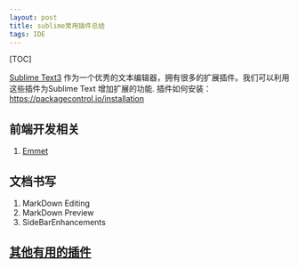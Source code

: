 ```yaml
---
layout: post
title: sublime常用插件总结
tags: IDE
---
```


[TOC]

[Sublime Text3](http://www.sublimetext.com/)
作为一个优秀的文本编辑器，拥有很多的扩展插件。我们可以利用这些插件为Sublime Text 增加扩展的功能.
插件如何安装：https://packagecontrol.io/installation



## 前端开发相关

1. [Emmet](http://emmet.io/)

## 文档书写

1. MarkDown Editing
2. MarkDown Preview
3. Side​Bar​Enhancements

## [其他有用的插件](https://packagecontrol.io/browse)





